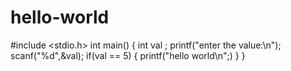 # hello-world
#include <stdio.h>
int main()
{
int val ;
printf("enter the value:\n");
scanf("%d",&val);
if(val == 5)
{
printf("hello world\n";)
}
}
